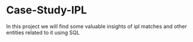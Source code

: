 # Case-Study-IPL
In this project we will find some valuable insights of ipl matches and other entities related to it using SQL
